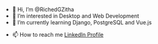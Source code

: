 - 👋 Hi, I’m @RichedGZitha
- 👀 I’m interested in Desktop and Web Development 
- 🌱 I’m currently learning Django, PostgreSQL and Vue.js
<!--- 💞️ I’m looking to collaborate on Mozilla -->
- 📫 How to reach me [LinkedIn Profile](https://www.linkedin.com/in/riched-zitha-6834911ba/)

<!---
RichedGZitha/RichedGZitha is a ✨ special ✨ repository because its `README.md` (this file) appears on your GitHub profile.
You can click the Preview link to take a look at your changes.
--->
